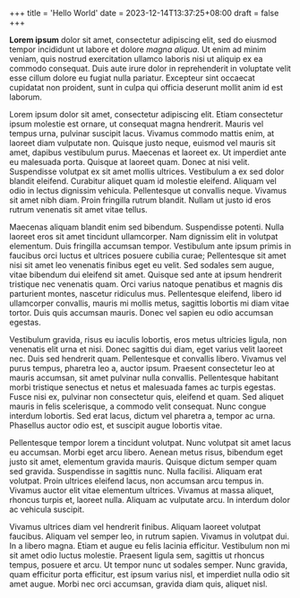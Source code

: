 +++
title = 'Hello World'
date = 2023-12-14T13:37:25+08:00
draft = false
+++

**Lorem ipsum** dolor sit amet, consectetur adipiscing elit, sed do eiusmod tempor incididunt ut labore et dolore *magna aliqua*. Ut enim ad minim veniam, quis nostrud exercitation ullamco laboris nisi ut aliquip ex ea commodo consequat. Duis aute irure dolor in reprehenderit in voluptate velit esse cillum dolore eu fugiat nulla pariatur. Excepteur sint occaecat cupidatat non proident, sunt in culpa qui officia deserunt mollit anim id est laborum.

Lorem ipsum dolor sit amet, consectetur adipiscing elit. Etiam consectetur ipsum molestie est ornare, ut consequat magna hendrerit. Mauris vel tempus urna, pulvinar suscipit lacus. Vivamus commodo mattis enim, at laoreet diam vulputate non. Quisque justo neque, euismod vel mauris sit amet, dapibus vestibulum purus. Maecenas et laoreet ex. Ut imperdiet ante eu malesuada porta. Quisque at laoreet quam. Donec at nisi velit. Suspendisse volutpat ex sit amet mollis ultrices. Vestibulum a ex sed dolor blandit eleifend. Curabitur aliquet quam id molestie eleifend. Aliquam vel odio in lectus dignissim vehicula. Pellentesque ut convallis neque. Vivamus sit amet nibh diam. Proin fringilla rutrum blandit. Nullam ut justo id eros rutrum venenatis sit amet vitae tellus.

Maecenas aliquam blandit enim sed bibendum. Suspendisse potenti. Nulla laoreet eros sit amet tincidunt ullamcorper. Nam dignissim elit in volutpat elementum. Duis fringilla accumsan tempor. Vestibulum ante ipsum primis in faucibus orci luctus et ultrices posuere cubilia curae; Pellentesque sit amet nisi sit amet leo venenatis finibus eget eu velit. Sed sodales sem augue, vitae bibendum dui eleifend sit amet. Quisque sed ante at ipsum hendrerit tristique nec venenatis quam. Orci varius natoque penatibus et magnis dis parturient montes, nascetur ridiculus mus. Pellentesque eleifend, libero id ullamcorper convallis, mauris mi mollis metus, sagittis lobortis mi diam vitae tortor. Duis quis accumsan mauris. Donec vel sapien eu odio accumsan egestas.

Vestibulum gravida, risus eu iaculis lobortis, eros metus ultricies ligula, non venenatis elit urna et nisi. Donec sagittis dui diam, eget varius velit laoreet nec. Duis sed hendrerit quam. Pellentesque et convallis libero. Vivamus vel purus tempus, pharetra leo a, auctor ipsum. Praesent consectetur leo at mauris accumsan, sit amet pulvinar nulla convallis. Pellentesque habitant morbi tristique senectus et netus et malesuada fames ac turpis egestas. Fusce nisi ex, pulvinar non consectetur quis, eleifend et quam. Sed aliquet mauris in felis scelerisque, a commodo velit consequat. Nunc congue interdum lobortis. Sed erat lacus, dictum vel pharetra a, tempor ac urna. Phasellus auctor odio est, et suscipit augue lobortis vitae.

Pellentesque tempor lorem a tincidunt volutpat. Nunc volutpat sit amet lacus eu accumsan. Morbi eget arcu libero. Aenean metus risus, bibendum eget justo sit amet, elementum gravida mauris. Quisque dictum semper quam sed gravida. Suspendisse in sagittis nunc. Nulla facilisi. Aliquam erat volutpat. Proin ultrices eleifend lacus, non accumsan arcu tempus in. Vivamus auctor elit vitae elementum ultrices. Vivamus at massa aliquet, rhoncus turpis et, laoreet nulla. Aliquam ac vulputate arcu. In interdum dolor ac vehicula suscipit.

Vivamus ultrices diam vel hendrerit finibus. Aliquam laoreet volutpat faucibus. Aliquam vel semper leo, in rutrum sapien. Vivamus in volutpat dui. In a libero magna. Etiam et augue eu felis lacinia efficitur. Vestibulum non mi sit amet odio luctus molestie. Praesent ligula sem, sagittis ut rhoncus tempus, posuere et arcu. Ut tempor nunc ut sodales semper. Nunc gravida, quam efficitur porta efficitur, est ipsum varius nisl, et imperdiet nulla odio sit amet augue. Morbi nec orci accumsan, gravida diam quis, aliquet nisl.
